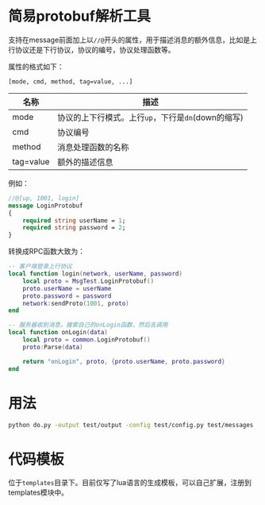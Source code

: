 
# 简易protobuf解析工具

支持在message前面加上以`//@`开头的属性，用于描述消息的额外信息，比如是上行协议还是下行协议，协议的编号，协议处理函数等。

属性的格式如下：
```
[mode, cmd, method, tag=value, ...]
```

名称  | 描述
------|------
mode  | 协议的上下行模式。上行`up`，下行是`dn`(down的缩写)
cmd   | 协议编号
method | 消息处理函数的名称
tag=value | 额外的描述信息

例如：
```protobuf
//@[up, 1001, login]
message LoginProtobuf
{
    required string userName = 1;
    required string password = 2;
}
```

转换成RPC函数大致为：
```lua
-- 客户端登录上行协议
local function login(network, userName, password)
    local proto = MsgTest.LoginProtobuf()
    proto.userName = userName
    proto.password = password
    network:sendProto(1001, proto)
end

-- 服务器收到消息。搜索自己的onLogin函数，然后去调用
local function onLogin(data)
    local proto = common.LoginProtobuf()
    proto:Parse(data)

    return "onLogin", proto, {proto.userName, proto.password}
end
```

# 用法
```sh
python do.py -output test/output -config test/config.py test/messages
```

# 代码模板
位于`templates`目录下。目前仅写了lua语言的生成模板，可以自己扩展，注册到templates模块中。
